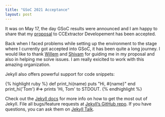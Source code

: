```yaml
---
title: "GSoC 2021 Acceptance"
layout: post
---
```


It was on May 17, the day GSoC results were announced and I am happy to share that my [proposal][proposal] to CCExtractor Developement has been accepted.

Back when I faced problems while setting up the environment to the stage where I currently got accepted into GSoC, it has been quite a long journey. I would like to thank [Willem][Willem] and [Shivam][Shivam] for guiding me in my proposal and also in helping me solve issues. I am really exicited to work with this amazing organization.

Jekyll also offers powerful support for code snippets:

{% highlight ruby %}
def print_hi(name)
  puts "Hi, #{name}"
end
print_hi('Tom')
#=> prints 'Hi, Tom' to STDOUT.
{% endhighlight %}

Check out the [Jekyll docs][jekyll-docs] for more info on how to get the most out of Jekyll. File all bugs/feature requests at [Jekyll’s GitHub repo][jekyll-gh]. If you have questions, you can ask them on [Jekyll Talk][jekyll-talk].

[jekyll-docs]: http://jekyllrb.com/docs/home
[proposal]: https://summerofcode.withgoogle.com/projects/#4777075610746880
[Willem]: https://github.com/canihavesomecoffee
[Shivam]: https://github.com/canihavesomecoffee 
[jekyll-gh]:   https://github.com/jekyll/jekyll
[jekyll-talk]: https://talk.jekyllrb.com/
